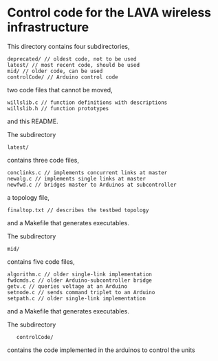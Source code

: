 Control code for the LAVA wireless infrastructure
=================================================

This directory contains four subdirectories,

	deprecated/ // oldest code, not to be used
	latest/ // most recent code, should be used
	mid/ // older code, can be used
	controlCode/ // Arduino control code

two code files that cannot be moved,

	willslib.c // function definitions with descriptions
	willslib.h // function prototypes

and this README.


The subdirectory

	latest/

contains three code files,

	conclinks.c // implements concurrent links at master
	newalg.c // implements single links at master
	newfwd.c // bridges master to Arduinos at subcontroller

a topology file,

	finaltop.txt // describes the testbed topology

and a Makefile that generates executables.


The subdirectory

	mid/

contains five code files,

	algorithm.c // older single-link implementation
	fwdcmds.c // older Arduino-subcontroller bridge
	getv.c // queries voltage at an Arduino
	setnode.c // sends command triplet to an Arduino
	setpath.c // older single-link implementation

and a Makefile that generates executables.

The subdirectory 

       controlCode/

contains the code implemented in the arduinos to control the units
